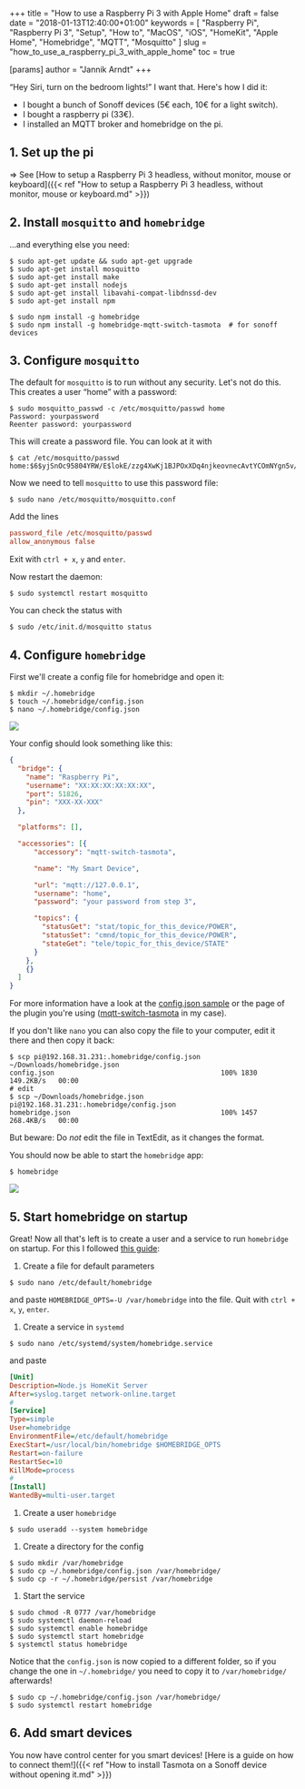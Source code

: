 +++
title = "How to use a Raspberry Pi 3 with Apple Home"
draft = false
date = "2018-01-13T12:40:00+01:00"
keywords = [ "Raspberry Pi", "Raspberry Pi 3", "Setup", "How to", "MacOS", "iOS", "HomeKit", "Apple Home", "Homebridge", "MQTT", "Mosquitto" ]
slug = "how_to_use_a_raspberry_pi_3_with_apple_home"
toc = true

[params]
  author = "Jannik Arndt"
+++

“Hey Siri, turn on the bedroom lights!” I want that. Here's how I did it:

- I bought a bunch of Sonoff devices (5€ each, 10€ for a light switch).
- I bought a raspberry pi (33€).
- I installed an MQTT broker and homebridge on the pi.

<!--more-->

## 1. Set up the pi

=> See [How to setup a Raspberry Pi 3 headless, without monitor, mouse or keyboard]({{< ref "How to setup a Raspberry Pi 3 headless, without monitor, mouse or keyboard.md" >}})

## 2. Install `mosquitto` and `homebridge`

…and everything else you need:

```shell
$ sudo apt-get update && sudo apt-get upgrade
$ sudo apt-get install mosquitto
$ sudo apt-get install make
$ sudo apt-get install nodejs
$ sudo apt-get install libavahi-compat-libdnssd-dev
$ sudo apt-get install npm

$ sudo npm install -g homebridge
$ sudo npm install -g homebridge-mqtt-switch-tasmota  # for sonoff devices
```

## 3. Configure `mosquitto`

The default for `mosquitto` is to run without any security. Let's not do this. This creates a user “home” with a password:

```shell
$ sudo mosquitto_passwd -c /etc/mosquitto/passwd home
Password: yourpassword
Reenter password: yourpassword
```

This will create a password file. You can look at it with

```shell
$ cat /etc/mosquitto/passwd
home:$6$yjSnOc95804YRW/E$lokE/zzg4XwKj1BJPOxXDq4njkeovnecAvtYCOmNYgn5v/c8sHP08LnH7rDP0uU59hzmV/5iTXsudDrO6RMWPl+A==
```

Now we need to tell `mosquitto` to use this password file:

```shell
$ sudo nano /etc/mosquitto/mosquitto.conf
```

Add the lines

```ini
password_file /etc/mosquitto/passwd
allow_anonymous false
```

Exit with `ctrl + x`, `y` and `enter`.

Now restart the daemon:

```shell
$ sudo systemctl restart mosquitto
```

You can check the status with

```shell
$ sudo /etc/init.d/mosquitto status
```

## 4. Configure `homebridge`

First we'll create a config file for homebridge and open it:

```shell
$ mkdir ~/.homebridge
$ touch ~/.homebridge/config.json
$ nano ~/.homebridge/config.json
```

![](../pi/homebridge_config.png)

Your config should look something like this:

```json
{
  "bridge": {
    "name": "Raspberry Pi",
    "username": "XX:XX:XX:XX:XX:XX",
    "port": 51826,
    "pin": "XXX-XX-XXX"
  },

  "platforms": [],

  "accessories": [{
      "accessory": "mqtt-switch-tasmota",

      "name": "My Smart Device",

      "url": "mqtt://127.0.0.1",
      "username": "home",
      "password": "your password from step 3",

      "topics": {
        "statusGet": "stat/topic_for_this_device/POWER",
        "statusSet": "cmnd/topic_for_this_device/POWER",
        "stateGet": "tele/topic_for_this_device/STATE"
      }
    },
    {}
  ]
}
```

For more information have a look at the [config.json sample](https://github.com/nfarina/homebridge/blob/master/config-sample.json) or the page of the plugin you're using ([mqtt-switch-tasmota](https://github.com/MacWyznawca/homebridge-mqtt-switch-tasmota/blob/master/config.json) in my case).

If you don't like `nano` you can also copy the file to your computer, edit it there and then copy it back:

```shell
$ scp pi@192.168.31.231:.homebridge/config.json ~/Downloads/homebridge.json
config.json                                         100% 1830   149.2KB/s   00:00
# edit
$ scp ~/Downloads/homebridge.json pi@192.168.31.231:.homebridge/config.json
homebridge.json                                     100% 1457   268.4KB/s   00:00
```

But beware: Do _not_ edit the file in TextEdit, as it changes the format.

You should now be able to start the `homebridge` app:

```shell
$ homebridge
```

![](../pi/homebridge_start.png)

## 5. Start homebridge on startup

Great! Now all that's left is to create a user and a service to run `homebridge` on startup. For this I followed [this guide](https://timleland.com/setup-homebridge-to-start-on-bootup/):

1. Create a file for default parameters
  ```shell
  $ sudo nano /etc/default/homebridge
  ```
  and paste `HOMEBRIDGE_OPTS=-U /var/homebridge` into the file. Quit with `ctrl + x`, `y`, `enter`.

1. Create a service in `systemd`
  ```shell
  $ sudo nano /etc/systemd/system/homebridge.service
  ```
  and paste
  ```ini
  [Unit]
  Description=Node.js HomeKit Server
  After=syslog.target network-online.target
  #
  [Service]
  Type=simple
  User=homebridge
  EnvironmentFile=/etc/default/homebridge
  ExecStart=/usr/local/bin/homebridge $HOMEBRIDGE_OPTS
  Restart=on-failure
  RestartSec=10
  KillMode=process
  #
  [Install]
  WantedBy=multi-user.target
  ```

1. Create a user `homebridge`
  ```shell
  $ sudo useradd --system homebridge
  ```

1. Create a directory for the config
  ```shell
  $ sudo mkdir /var/homebridge
  $ sudo cp ~/.homebridge/config.json /var/homebridge/
  $ sudo cp -r ~/.homebridge/persist /var/homebridge
  ```

1. Start the service
  ```shell
  $ sudo chmod -R 0777 /var/homebridge
  $ sudo systemctl daemon-reload
  $ sudo systemctl enable homebridge
  $ sudo systemctl start homebridge
  $ systemctl status homebridge
  ```

Notice that the `config.json` is now copied to a different folder, so if you change the one in `~/.homebridge/` you need to copy it to `/var/homebridge/` afterwards!

```shell
$ sudo cp ~/.homebridge/config.json /var/homebridge/
$ sudo systemctl restart homebridge
```

## 6. Add smart devices

You now have control center for you smart devices! [Here is a guide on how to connect them!]({{< ref "How to install Tasmota on a Sonoff device without opening it.md" >}})